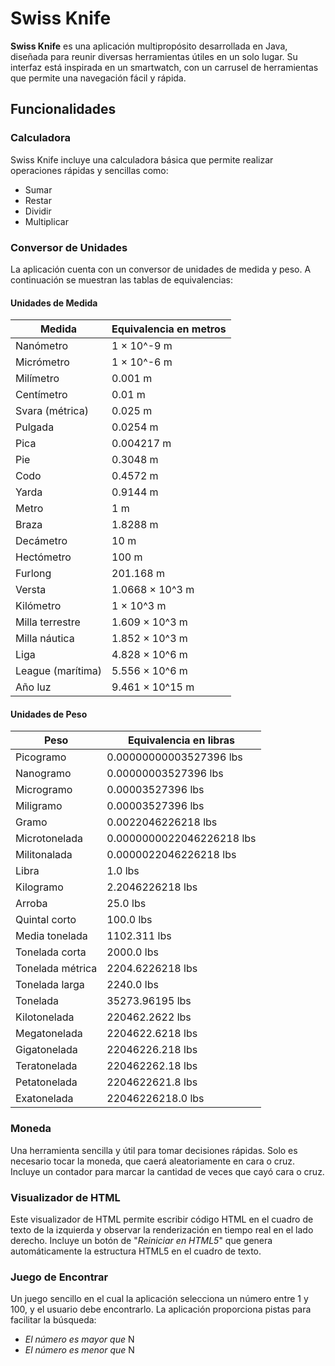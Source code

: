 # Swiss Knife

**Swiss Knife** es una aplicación multipropósito desarrollada en Java, diseñada para reunir diversas herramientas útiles en un solo lugar. Su interfaz está inspirada en un smartwatch, con un carrusel de herramientas que permite una navegación fácil y rápida.

## Funcionalidades

### Calculadora
Swiss Knife incluye una calculadora básica que permite realizar operaciones rápidas y sencillas como:
- Sumar
- Restar
- Dividir
- Multiplicar

### Conversor de Unidades
La aplicación cuenta con un conversor de unidades de medida y peso. A continuación se muestran las tablas de equivalencias:

#### Unidades de Medida

| Medida              | Equivalencia en metros      |
|---------------------|-----------------------------|
| Nanómetro           | 1 × 10^-9 m                 |
| Micrómetro          | 1 × 10^-6 m                 |
| Milímetro           | 0.001 m                     |
| Centímetro          | 0.01 m                      |
| Svara (métrica)     | 0.025 m                     |
| Pulgada             | 0.0254 m                    |
| Pica                | 0.004217 m                  |
| Pie                 | 0.3048 m                    |
| Codo                | 0.4572 m                    |
| Yarda               | 0.9144 m                    |
| Metro               | 1 m                         |
| Braza               | 1.8288 m                    |
| Decámetro           | 10 m                        |
| Hectómetro          | 100 m                       |
| Furlong             | 201.168 m                   |
| Versta              | 1.0668 × 10^3 m             |
| Kilómetro           | 1 × 10^3 m                  |
| Milla terrestre     | 1.609 × 10^3 m              |
| Milla náutica       | 1.852 × 10^3 m              |
| Liga                | 4.828 × 10^6 m              |
| League (marítima)   | 5.556 × 10^6 m              |
| Año luz             | 9.461 × 10^15 m             |

#### Unidades de Peso

| Peso                | Equivalencia en libras      |
|---------------------|-----------------------------|
| Picogramo           | 0.00000000003527396 lbs     |
| Nanogramo           | 0.00000003527396 lbs        |
| Microgramo          | 0.00003527396 lbs           |
| Miligramo           | 0.00003527396 lbs           |
| Gramo               | 0.0022046226218 lbs         |
| Microtonelada       | 0.0000000022046226218 lbs   |
| Militonalada        | 0.0000022046226218 lbs      |
| Libra               | 1.0 lbs                     |
| Kilogramo           | 2.2046226218 lbs            |
| Arroba              | 25.0 lbs                    |
| Quintal corto       | 100.0 lbs                   |
| Media tonelada      | 1102.311 lbs                |
| Tonelada corta      | 2000.0 lbs                  |
| Tonelada métrica    | 2204.6226218 lbs            |
| Tonelada larga      | 2240.0 lbs                  |
| Tonelada            | 35273.96195 lbs             |
| Kilotonelada        | 220462.2622 lbs             |
| Megatonelada        | 2204622.6218 lbs            |
| Gigatonelada        | 22046226.218 lbs            |
| Teratonelada        | 220462262.18 lbs            |
| Petatonelada        | 2204622621.8 lbs            |
| Exatonelada         | 22046226218.0 lbs           |

### Moneda
Una herramienta sencilla y útil para tomar decisiones rápidas. Solo es necesario tocar la moneda, que caerá aleatoriamente en cara o cruz. Incluye un contador para marcar la cantidad de veces que cayó cara o cruz.

### Visualizador de HTML
Este visualizador de HTML permite escribir código HTML en el cuadro de texto de la izquierda y observar la renderización en tiempo real en el lado derecho. Incluye un botón de "*Reiniciar en HTML5*" que genera automáticamente la estructura HTML5 en el cuadro de texto.

### Juego de Encontrar
Un juego sencillo en el cual la aplicación selecciona un número entre 1 y 100, y el usuario debe encontrarlo. La aplicación proporciona pistas para facilitar la búsqueda:
- *El número es mayor que* N
- *El número es menor que* N
